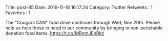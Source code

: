 Title: post-85
Date: 2019-11-18 16:17:24
Category: Twitter
Retweets : 1
Favorites : 1

The "Cougars CAN" food drive continues through Wed, Nov 20th. Please help us help those in need in our community by bringing in non-perishable donation food items. https://t.co/MRnmJEnRkz